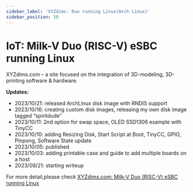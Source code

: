 ```yaml
---
sidebar_label: 'XYZdims: Duo running Linux(Arch Linux)'
sidebar_position: 50
---
```

# IoT: Milk-V Duo (RISC-V) eSBC running Linux

XYZdims.com – a site focused on the integration of 3D-modeling, 3D-printing software & hardware.

**Updates:**

- 2023/10/21: released ArchLinux disk image with RNDIS support
- 2023/10/16: creating custom disk images, releasing my own disk image tagged “spiritdude”
- 2023/10/11: 2nd option for swap space, OLED SSD1306 example with TinyCC
- 2023/10/10: adding Resizing Disk, Start Script at Boot, TinyCC, GPIO, Pinpong, Software State update
- 2023/10/05: published
- 2023/10/03: adding printable case and guide to add multiple boards on a host
- 2023/09/21: starting writeup

For more detail,please check [XYZdims.com: Milk-V Duo (RISC-V) eSBC running Linux](https://xyzdims.com/3d-printers/misc-hardware-notes/iot-milk-v-duo-risc-v-esbc-running-linux/#References)
